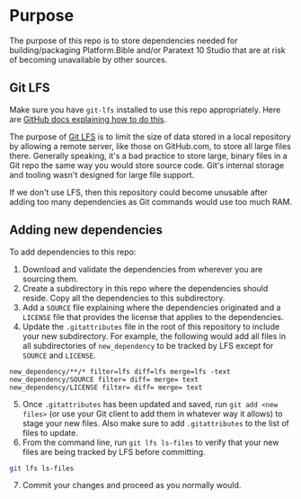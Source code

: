 # Purpose
The purpose of this repo is to store dependencies needed for building/packaging Platform.Bible and/or Paratext 10 Studio that are at risk of becoming unavailable by other sources.

## Git LFS
Make sure you have `git-lfs` installed to use this repo appropriately. Here are [GitHub docs explaining how to do this](https://docs.github.com/en/repositories/working-with-files/managing-large-files/installing-git-large-file-storage).

The purpose of [Git LFS](https://git-lfs.com/) is to limit the size of data stored in a local repository by allowing a remote server, like those on GitHub.com, to store all large files there. Generally speaking, it's a bad practice to store large, binary files in a Git repo the same way you would store source code. Git's internal storage and tooling wasn't designed for large file support.

If we don't use LFS, then this repository could become unusable after adding too many dependencies as Git commands would use too much RAM.

## Adding new dependencies
To add dependencies to this repo:
1. Download and validate the dependencies from wherever you are sourcing them.
2. Create a subdirectory in this repo where the dependencies should reside. Copy all the dependencies to this subdirectory.
3. Add a `SOURCE` file explaining where the dependencies originated and a `LICENSE` file that provides the license that applies to the dependencies.
4. Update the `.gitattributes` file in the root of this repository to include your new subdirectory. For example, the following would add all files in all subdirectories of `new_dependency` to be tracked by LFS except for `SOURCE` and `LICENSE`.
```
new_dependency/**/* filter=lfs diff=lfs merge=lfs -text
new_dependency/SOURCE filter= diff= merge= text
new_dependency/LICENSE filter= diff= merge= text
```
5. Once `.gitattributes` has been updated and saved, run `git add <new files>` (or use your Git client to add them in whatever way it allows) to stage your new files. Also make sure to add `.gitattributes` to the list of files to update.
6. From the command line, run `git lfs ls-files` to verify that your new files are being tracked by LFS before committing.
```sh
git lfs ls-files
```
7. Commit your changes and proceed as you normally would.